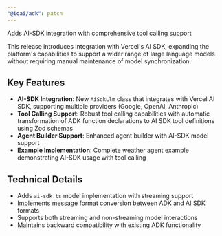 ```yaml
---
"@iqai/adk": patch
---
```


Adds AI-SDK integration with comprehensive tool calling support

This release introduces integration with Vercel's AI SDK, expanding the platform's capabilities to support a wider range of large language models without requiring manual maintenance of model synchronization.

## Key Features

- **AI-SDK Integration**: New `AiSdkLlm` class that integrates with Vercel AI SDK, supporting multiple providers (Google, OpenAI, Anthropic)
- **Tool Calling Support**: Robust tool calling capabilities with automatic transformation of ADK function declarations to AI SDK tool definitions using Zod schemas
- **Agent Builder Support**: Enhanced agent builder with AI-SDK model support
- **Example Implementation**: Complete weather agent example demonstrating AI-SDK usage with tool calling

## Technical Details

- Adds `ai-sdk.ts` model implementation with streaming support
- Implements message format conversion between ADK and AI SDK formats
- Supports both streaming and non-streaming model interactions
- Maintains backward compatibility with existing ADK functionality
